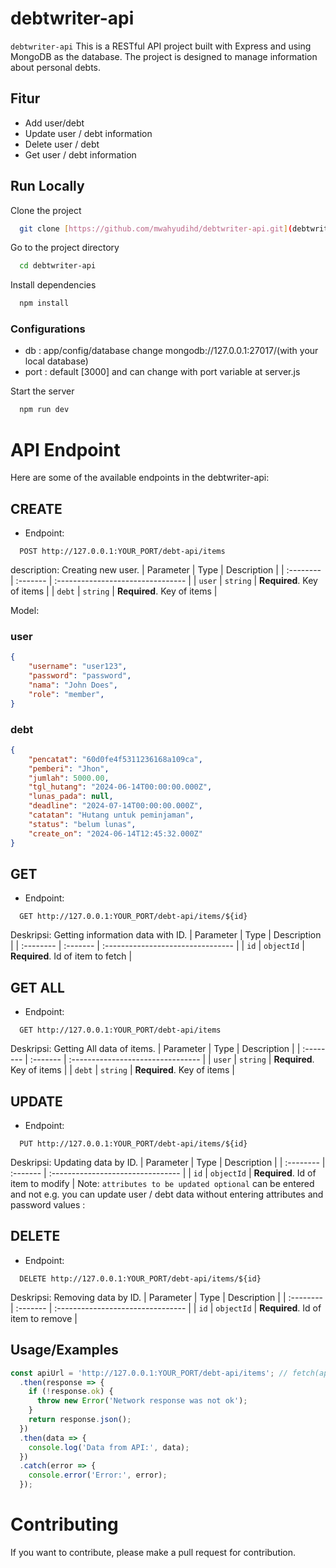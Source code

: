 # debtwriter-api

`debtwriter-api` This is a RESTful API project built with Express and using MongoDB as the database. The project is designed to manage information about personal debts.

## Fitur

- Add user/debt
- Update user / debt information
- Delete user / debt
- Get user / debt information
  
## Run Locally

Clone the project

```bash
  git clone [https://github.com/mwahyudihd/debtwriter-api.git](debtwriter-api.git)
```

Go to the project directory

```bash
  cd debtwriter-api
```

Install dependencies

```bash
  npm install
```
### Configurations
- db : app/config/database change mongodb://127.0.0.1:27017/(with your local database)
- port : default [3000] and can change with port variable at server.js

Start the server

```bash
  npm run dev
```

# API Endpoint
Here are some of the available endpoints in the debtwriter-api:

## CREATE
- Endpoint:
```http
  POST http://127.0.0.1:YOUR_PORT/debt-api/items
```
description: Creating new user.
| Parameter | Type     | Description                       |
| :-------- | :------- | :-------------------------------- |
| `user`      | `string` | **Required**. Key of items |
| `debt`      | `string` | **Required**. Key of items |

Model:
### user
```json
{
    "username": "user123",
    "password": "password",
    "nama": "John Does",
    "role": "member",
}
```
### debt
```json
{
    "pencatat": "60d0fe4f5311236168a109ca",
    "pemberi": "Jhon",
    "jumlah": 5000.00,
    "tgl_hutang": "2024-06-14T00:00:00.000Z",
    "lunas_pada": null,
    "deadline": "2024-07-14T00:00:00.000Z",
    "catatan": "Hutang untuk peminjaman",
    "status": "belum lunas",
    "create_on": "2024-06-14T12:45:32.000Z"
}
```

## GET
- Endpoint:
```http
  GET http://127.0.0.1:YOUR_PORT/debt-api/items/${id}
```
Deskripsi: Getting information data with ID.
| Parameter | Type     | Description                       |
| :-------- | :------- | :-------------------------------- |
| `id`      | `objectId` | **Required**. Id of item to fetch |

## GET ALL
- Endpoint:
```http
  GET http://127.0.0.1:YOUR_PORT/debt-api/items
```
Deskripsi: Getting All data of items.
| Parameter | Type     | Description                       |
| :-------- | :------- | :-------------------------------- |
| `user`      | `string` | **Required**. Key of items |
| `debt`      | `string` | **Required**. Key of items |

## UPDATE
- Endpoint:
```http
  PUT http://127.0.0.1:YOUR_PORT/debt-api/items/${id}
```
Deskripsi: Updating data by ID.
| Parameter | Type     | Description                       |
| :-------- | :------- | :-------------------------------- |
| `id`      | `objectId` | **Required**. Id of item to modify |
Note: `attributes to be updated optional` can be entered and not e.g. you can update user / debt data without entering attributes and password values :

## DELETE
- Endpoint:
```http
  DELETE http://127.0.0.1:YOUR_PORT/debt-api/items/${id}
```
Deskripsi: Removing data by ID.
| Parameter | Type     | Description                       |
| :-------- | :------- | :-------------------------------- |
| `id`      | `objectId` | **Required**. Id of item to remove |

## Usage/Examples

```javascript
const apiUrl = 'http://127.0.0.1:YOUR_PORT/debt-api/items'; // fetch(apiUrl)
  .then(response => {
    if (!response.ok) {
      throw new Error('Network response was not ok');
    }
    return response.json();
  })
  .then(data => {
    console.log('Data from API:', data);
  })
  .catch(error => {
    console.error('Error:', error);
  });

```
# Contributing
If you want to contribute, please make a pull request for contribution.
